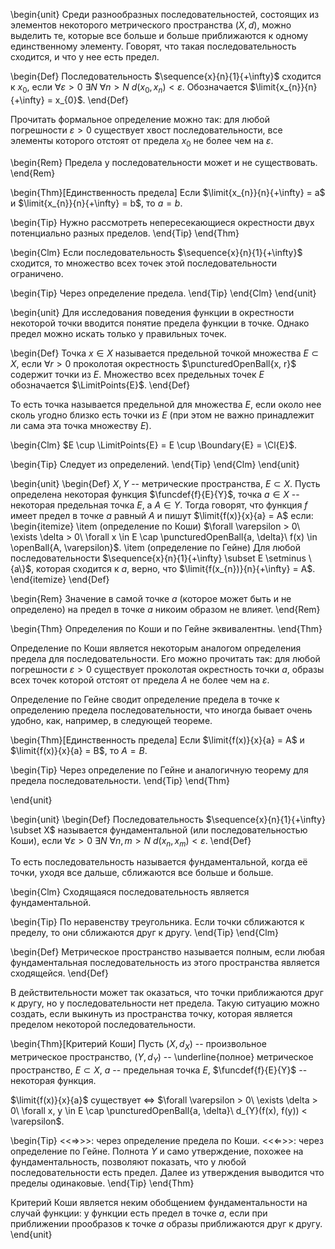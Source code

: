 \begin{unit}
Среди разнообразных последовательностей, состоящих из элементов некоторого метрического пространства $(X, d)$,
можно выделить те, которые все больше и больше приближаются к одному единственному элементу. Говорят, что такая
последовательность сходится, и что у нее есть предел.

\begin{Def}
Последовательность $\sequence{x}{n}{1}{+\infty}$ сходится к $x_{0}$, если
$\forall \varepsilon > 0\ \exists N\ \forall n > N\ d(x_{0}, x_{n}) < \varepsilon$. Обозначается
$\limit{x_{n}}{n}{+\infty} = x_{0}$.
\end{Def}

Прочитать формальное определение можно так: для любой погрешности $\varepsilon > 0$ существует хвост
последовательности, все элементы которого отстоят от предела $x_{0}$ не более чем на $\varepsilon$.

\begin{Rem}
Предела у последовательности может и не существовать.
\end{Rem}

\begin{Thm}[Единственность предела]
Если $\limit{x_{n}}{n}{+\infty} = a$ и $\limit{x_{n}}{n}{+\infty} = b$, то $a = b$.

\begin{Tip}
Нужно рассмотреть непересекающиеся окрестности двух потенциально разных пределов.
\end{Tip}
\end{Thm}

\begin{Clm}
Если последовательность $\sequence{x}{n}{1}{+\infty}$ сходится, то множество всех точек этой последовательности
ограничено.

\begin{Tip}
Через определение предела.
\end{Tip}
\end{Clm}
\end{unit}

\begin{unit}
Для исследования поведения функции в окрестности некоторой точки вводится понятие предела функции в точке.
Однако предел можно искать только у правильных точек.

\begin{Def}
Точка $x \in X$ называется предельной точкой множества $E \subset X$, если $\forall r > 0$ проколотая окрестность
$\puncturedOpenBall{x, r}$ содержит точки из $E$. Множество всех предельных точек $E$ обозначается
$\LimitPoints{E}$.
\end{Def}

То есть точка называется предельной для множества $E$, если около нее сколь угодно близко есть точки из $E$
(при этом не важно принадлежит ли сама эта точка множеству $E$).

\begin{Clm}
$E \cup \LimitPoints{E} = E \cup \Boundary{E} = \Cl{E}$.

\begin{Tip}
Следует из определений.
\end{Tip}
\end{Clm}
\end{unit}

\begin{unit}
\begin{Def}
$X, Y$ -- метрические пространства, $E \subset X$. Пусть определена некоторая функция $\funcdef{f}{E}{Y}$,
точка $a \in X$ -- некоторая предельная точка $E$, а $A \in Y$. Тогда говорят, что функция $f$ имеет предел в
точке $a$ равный $A$ и пишут $\limit{f(x)}{x}{a} = A$ если:
\begin{itemize}
\item (определение по Коши) $\forall \varepsilon > 0\ \exists \delta > 0\
\forall x \in E \cap \puncturedOpenBall{a, \delta}\ f(x) \in \openBall{A, \varepsilon}$.
\item (определение по Гейне) Для любой последовательности $\sequence{x}{n}{1}{+\infty} \subset E \setminus \{a\}$,
которая сходится к $a$, верно, что $\limit{f(x_{n})}{n}{+\infty} = A$.
\end{itemize}
\end{Def}

\begin{Rem}
Значение в самой точке $a$ (которое может быть и не определено) на предел в точке $a$ никоим образом не влияет.
\end{Rem}

\begin{Thm}
Определения по Коши и по Гейне эквивалентны.
\end{Thm}

Определение по Коши является некоторым аналогом определения предела для последовательности. Его можно прочитать
так: для любой погрешности $\varepsilon > 0$ существует проколотая окрестность точки $a$, образы всех точек
которой отстоят от предела $A$ не более чем на $\varepsilon$.

Определение по Гейне сводит определение предела в точке к определению предела последовательности, что иногда
бывает очень удобно, как, например, в следующей теореме.

\begin{Thm}[Единственность предела]
Если $\limit{f(x)}{x}{a} = A$ и $\limit{f(x)}{x}{a} = B$, то $A = B$.

\begin{Tip}
Через определение по Гейне и аналогичную теорему для предела последовательности.
\end{Tip}
\end{Thm}

\end{unit}

\begin{unit}
\begin{Def}
Последовательность $\sequence{x}{n}{1}{+\infty} \subset X$ называется фундаментальной (или последовательностью
Коши), если $\forall \varepsilon > 0\ \exists N\ \forall n, m > N\ d(x_{n}, x_{m}) < \varepsilon$.
\end{Def}

То есть последовательность называется фундаментальной, когда её точки, уходя все дальше, сближаются все больше и
больше.

\begin{Clm}
Сходящаяся последовательность является фундаментальной.

\begin{Tip}
По неравенству треугольника. Если точки сближаются к пределу, то они сближаются друг к другу.
\end{Tip}
\end{Clm}

\begin{Def}
Метрическое пространство называется полным, если любая фундаментальная последовательность из этого пространства
является сходящейся.
\end{Def}

В действительности может так оказаться, что точки приближаются друг к другу, но у последовательности нет предела.
Такую ситуацию можно создать, если выкинуть из пространства точку, которая является пределом некоторой
последовательности.

\begin{Thm}[Критерий Коши]
Пусть $(X, d_{X})$ -- произвольное метрическое пространство, $(Y, d_{Y})$ -- \underline{полное} метрическое
пространство, $E \subset X$, $a$ -- предельная точка $E$, $\funcdef{f}{E}{Y}$ -- некоторая функция.

$\limit{f(x)}{x}{a}$ существует $\Leftrightarrow$
$\forall \varepsilon > 0\ \exists \delta > 0\ \forall x, y \in E \cap \puncturedOpenBall{a, \delta}\
d_{Y}(f(x), f(y)) < \varepsilon$.

\begin{Tip}
<<$\Rightarrow$>>: через определение предела по Коши. <<$\Leftarrow$>>: через определение по Гейне. Полнота $Y$ и
само утверждение, похожее на фундаментальность, позволяют показать, что у любой последовательности есть предел.
Далее из утверждения выводится что пределы одинаковые.
\end{Tip}
\end{Thm}

Критерий Коши является неким обобщением фундаментальности на случай функции: у функции есть предел в точке $a$,
если при приближении прообразов к точке $a$ образы приближаются друг к другу.
\end{unit}

